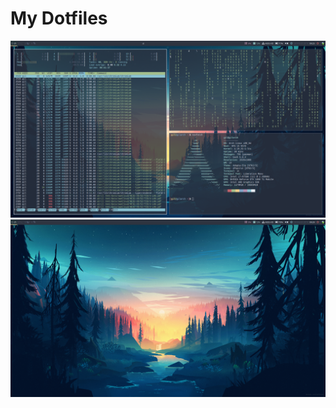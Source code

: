 My Dotfiles
======

![Screenshot 1](/screenshots/screen_1.png?raw=true)
![Screenshot 2](/screenshots/screen_2.png?raw=true)


